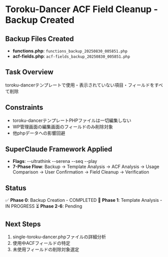 # Toroku-Dancer ACF Field Cleanup - Backup Created

## Backup Files Created
- **functions.php**: `functions_backup_20250830_005851.php`
- **acf-fields.php**: `acf-fields_backup_20250830_005851.php`

## Task Overview
toroku-dancerテンプレートで使用・表示されていない項目・フィールドをすべて削除

## Constraints
- toroku-dancerテンプレートPHPファイルは一切編集しない
- WP管理画面の編集画面のフィールドのみ削除対象
- 他phpデータへの影響回避

## SuperClaude Framework Applied
- **Flags**: --ultrathink --serena --seq --play
- **7-Phase Flow**: Backup → Template Analysis → ACF Analysis → Usage Comparison → User Confirmation → Field Cleanup → Verification

## Status
✅ **Phase 0**: Backup Creation - COMPLETED
🔄 **Phase 1**: Template Analysis - IN PROGRESS
⏳ **Phase 2-6**: Pending

## Next Steps
1. single-toroku-dancer.phpファイルの詳細分析
2. 使用中ACFフィールドの特定
3. 未使用フィールドの削除対象選定